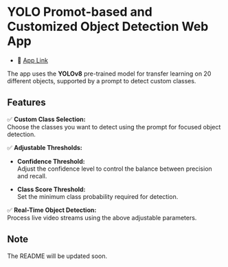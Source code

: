 # YOLO Promot-based and Customized Object Detection Web App

- 📱 [App Link](https://yolo-prompted-app.onrender.com)

The app uses the **YOLOv8** pre-trained model for transfer learning on 20 different objects, supported by a prompt to detect custom classes.

## Features

✅ **Custom Class Selection:**  
  Choose the classes you want to detect using the prompt for focused object detection.

✅ **Adjustable Thresholds:**  
  - **Confidence Threshold:**  
    Adjust the confidence level to control the balance between precision and recall.
  
  - **Class Score Threshold:**  
    Set the minimum class probability required for detection.

✅ **Real-Time Object Detection:**  
  Process live video streams using the above adjustable parameters.

## Note
The README will be updated soon.
